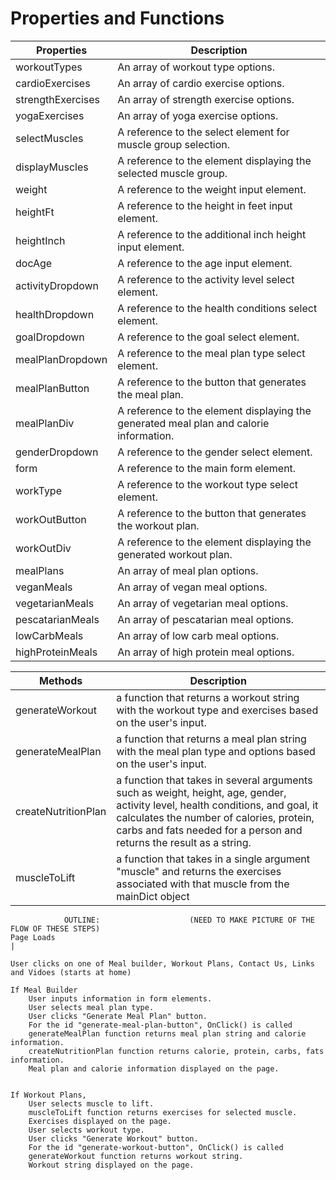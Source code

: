 # Properties and Functions

|Properties|Description|
|----------|-----------|
|workoutTypes|           An array of workout type options.|
|    cardioExercises|        An array of cardio exercise options.|
|    strengthExercises|      An array of strength exercise options.|
|    yogaExercises|          An array of yoga exercise options.|
|    selectMuscles|          A reference to the select element for muscle group selection.|
|    displayMuscles|         A reference to the element displaying the selected muscle group.|
|    weight|                 A reference to the weight input element.|
|    heightFt|               A reference to the height in feet input element.|
|    heightInch|             A reference to the additional inch height input element.|
|    docAge|                 A reference to the age input element.|
|    activityDropdown|       A reference to the activity level select element.|
|    healthDropdown|         A reference to the health conditions select element.|
|    goalDropdown|           A reference to the goal select element.|
|    mealPlanDropdown|       A reference to the meal plan type select element.|
|    mealPlanButton|         A reference to the button that generates the meal plan.|
|    mealPlanDiv|            A reference to the element displaying the generated meal plan and calorie information.|
|    genderDropdown|         A reference to the gender select element.|
|    form|                   A reference to the main form element.|
|    workType|               A reference to the workout type select element.|
|    workOutButton|          A reference to the button that generates the workout plan.|
|    workOutDiv|             A reference to the element displaying the generated workout plan.|
|    mealPlans|              An array of meal plan options.|
|    veganMeals|             An array of vegan meal options.|
|    vegetarianMeals|        An array of vegetarian meal options.|
|    pescatarianMeals|       An array of pescatarian meal options.|
|    lowCarbMeals|           An array of low carb meal options.|
|    highProteinMeals|       An array of high protein meal options.|


|Methods|Description|
|----------|-----------|
|    generateWorkout|        a function that returns a workout string with the workout type and exercises based on the user's input.|
|    generateMealPlan|       a function that returns a meal plan string with the meal plan type and options based on the user's input.|
|    createNutritionPlan|    a function that takes in several arguments such as weight, height, age, gender, activity level, health conditions, and goal, it calculates the number of calories, protein, carbs and fats needed for a person and returns the result as a string.|
|    muscleToLift|           a function that takes in a single argument "muscle" and returns the exercises associated with that muscle from the mainDict object|








                OUTLINE:                    (NEED TO MAKE PICTURE OF THE FLOW OF THESE STEPS)
    Page Loads
    |
    
    User clicks on one of Meal builder, Workout Plans, Contact Us, Links and Vidoes (starts at home)

    If Meal Builder
        User inputs information in form elements.
        User selects meal plan type.
        User clicks "Generate Meal Plan" button.
        For the id "generate-meal-plan-button", OnClick() is called
        generateMealPlan function returns meal plan string and calorie information.
        createNutritionPlan function returns calorie, protein, carbs, fats information.
        Meal plan and calorie information displayed on the page.
        

    If Workout Plans,
        User selects muscle to lift.
        muscleToLift function returns exercises for selected muscle.
        Exercises displayed on the page.
        User selects workout type.
        User clicks "Generate Workout" button.
        For the id "generate-workout-button", OnClick() is called
        generateWorkout function returns workout string.
        Workout string displayed on the page.
        
    
